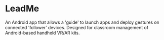 # LeadMe

An Android app that allows a 'guide' to launch apps and deploy gestures on connected 'follower' devices. Designed for classroom management of Android-based handheld VR/AR kits.

